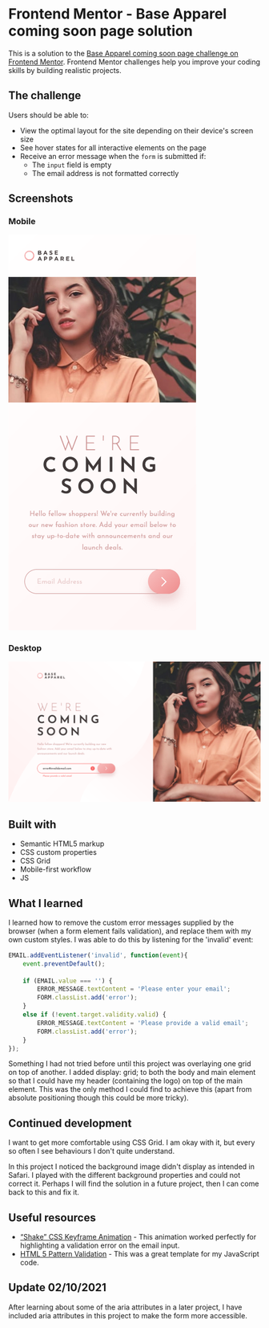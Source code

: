 # Frontend Mentor - Base Apparel coming soon page solution

This is a solution to the [Base Apparel coming soon page challenge on Frontend Mentor](https://www.frontendmentor.io/challenges/base-apparel-coming-soon-page-5d46b47f8db8a7063f9331a0). Frontend Mentor challenges help you improve your coding skills by building realistic projects. 

## The challenge

Users should be able to:

- View the optimal layout for the site depending on their device's screen size
- See hover states for all interactive elements on the page
- Receive an error message when the `form` is submitted if:
  - The `input` field is empty
  - The email address is not formatted correctly

## Screenshots

### Mobile
![](screenshot-mobile.png)

### Desktop
![](screenshot-desktop.png)

## Built with

- Semantic HTML5 markup
- CSS custom properties
- CSS Grid
- Mobile-first workflow
- JS

## What I learned

I learned how to remove the custom error messages supplied by the browser (when a form element fails validation), and replace them with my own custom styles. I was able to do this by listening for the 'invalid' event:
```js
EMAIL.addEventListener('invalid', function(event){
    event.preventDefault();

    if (EMAIL.value === '') {
        ERROR_MESSAGE.textContent = 'Please enter your email';
        FORM.classList.add('error');
    }
    else if (!event.target.validity.valid) {
        ERROR_MESSAGE.textContent = 'Please provide a valid email';
        FORM.classList.add('error');
    }
});
```

Something I had not tried before until this project was overlaying one grid on top of another. I added display: grid; to both the body and main element so that I could have my header (containing the logo) on top of the main element. This was the only method I could find to achieve this (apart from absolute positioning though this could be more tricky).

## Continued development

I want to get more comfortable using CSS Grid. I am okay with it, but every so often I see behaviours I don't quite understand.

In this project I noticed the background image didn't display as intended in Safari. I played with the different background properties and could not correct it. Perhaps I will find the solution in a future project, then I can come back to this and fix it.

## Useful resources

- [“Shake” CSS Keyframe Animation](https://css-tricks.com/snippets/css/shake-css-keyframe-animation/) - This animation worked perfectly for highlighting a validation error on the email input.
- [HTML 5 Pattern Validation](https://codepen.io/tutsplus/pen/zrBKZg) - This was a great template for my JavaScript code.

## Update 02/10/2021

After learning about some of the aria attributes in a later project, I have included aria attributes in this project to make the form more accessible.